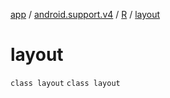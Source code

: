 [app](../../../index.md) / [android.support.v4](../../index.md) / [R](../index.md) / [layout](.)

# layout

`class layout`
`class layout`